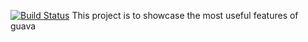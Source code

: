 [![Build Status](https://travis-ci.org/iintothewind/GuavaSample.svg)](https://travis-ci.org/iintothewind/GuavaSample)
This project is to showcase the most useful features of guava